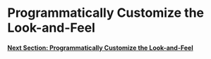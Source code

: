 # Programmatically Customize the Look-and-Feel

#### [Next Section: Programmatically Customize the Look-and-Feel](LANDF_SIMPLE.md)
